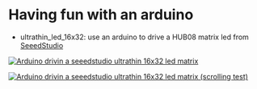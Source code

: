 # Having fun with an arduino

- ultrathin_led_16x32: use an arduino to drive a HUB08 matrix led from
  [SeeedStudio](https://www.seeedstudio.com/Ultrathin-16x32-RGB-LED-Matrix-Panel-p-1926.html)

[![Arduino drivin a seeedstudio ultrathin 16x32 led matrix](http://img.youtube.com/vi/dIlhToCHoS4/0.jpg)](http://www.youtube.com/watch?v=dIlhToCHoS4)

[![Arduino drivin a seeedstudio ultrathin 16x32 led matrix (scrolling test)](http://img.youtube.com/vi/v--DMhbVBSM/0.jpg)](http://www.youtube.com/watch?v=v--DMhbVBSM)
